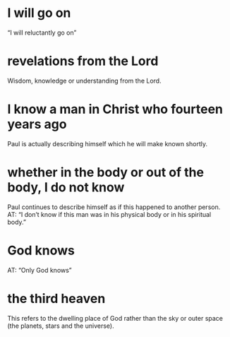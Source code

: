 #  I will go on 
“I will reluctantly go on”
#  revelations from the Lord 
Wisdom, knowledge or understanding from the Lord.
#  I know a man in Christ who fourteen years ago 
Paul is actually describing himself which he will make known shortly.
#  whether in the body or out of the body, I do not know
Paul continues to describe himself as if this happened to another person. AT: “I don’t know if this man was in his
physical body or in his spiritual body.”
#  God knows 
AT: “Only God knows”
#  the third heaven 
This refers to the dwelling place of God rather than the sky or outer space (the planets, stars and the universe).

